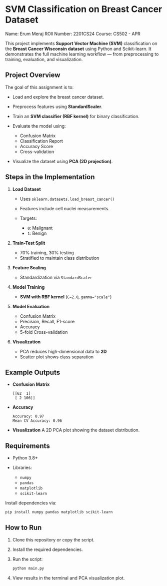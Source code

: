 # SVM Classification on Breast Cancer Dataset

Name: Erum Meraj
ROll Number: 2201CS24
Course: CS502 - APR

This project implements **Support Vector Machine (SVM)** classification on the **Breast Cancer Wisconsin dataset** using Python and Scikit-learn.
It demonstrates the full machine learning workflow — from preprocessing to training, evaluation, and visualization.

## Project Overview

The goal of this assignment is to:

- Load and explore the breast cancer dataset.
- Preprocess features using **StandardScaler**.
- Train an **SVM classifier (RBF kernel)** for binary classification.
- Evaluate the model using:

  - Confusion Matrix
  - Classification Report
  - Accuracy Score
  - Cross-validation

- Visualize the dataset using **PCA (2D projection)**.

## Steps in the Implementation

1. **Load Dataset**

   - Uses `sklearn.datasets.load_breast_cancer()`
   - Features include cell nuclei measurements.
   - Targets:

     - `0`: Malignant
     - `1`: Benign

2. **Train-Test Split**

   - 70% training, 30% testing
   - Stratified to maintain class distribution

3. **Feature Scaling**

   - Standardization via `StandardScaler`

4. **Model Training**

   - **SVM with RBF kernel** (`C=2.0`, `gamma="scale"`)

5. **Model Evaluation**

   - Confusion Matrix
   - Precision, Recall, F1-score
   - Accuracy
   - 5-fold Cross-validation

6. **Visualization**

   - PCA reduces high-dimensional data to **2D**
   - Scatter plot shows class separation

## Example Outputs

- **Confusion Matrix**

  ```
  [[62  1]
   [ 2 106]]
  ```

- **Accuracy**

  ```
  Accuracy: 0.97
  Mean CV Accuracy: 0.96
  ```

- **Visualization**
  A 2D PCA plot showing the dataset distribution.

## Requirements

- Python 3.8+
- Libraries:

  - `numpy`
  - `pandas`
  - `matplotlib`
  - `scikit-learn`

Install dependencies via:

```bash
pip install numpy pandas matplotlib scikit-learn
```

## How to Run

1. Clone this repository or copy the script.
2. Install the required dependencies.
3. Run the script:

   ```bash
   python main.py
   ```

4. View results in the terminal and PCA visualization plot.
